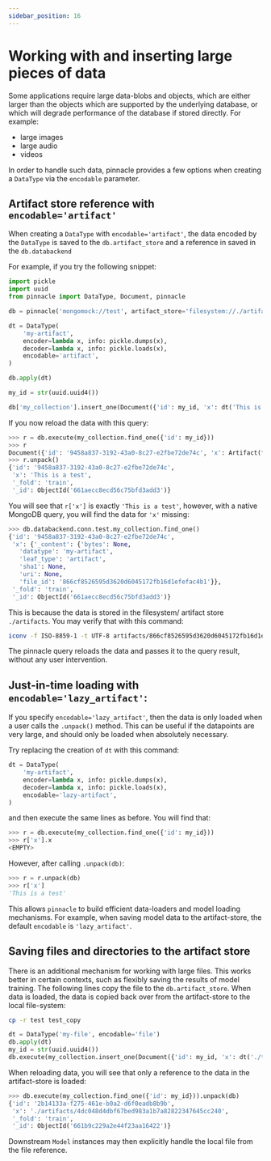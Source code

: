 ```yaml
---
sidebar_position: 16
---
```


# Working with and inserting large pieces of data

Some applications require large data-blobs and objects, which are either larger than the objects which are supported by the underlying database, or which will degrade performance of the database if stored directly. For example:

- large images
- large audio
- videos

In order to handle such data, pinnacle provides a few options when 
creating a `DataType` via the `encodable` parameter.

## Artifact store reference with `encodable='artifact'`

When creating a `DataType` with `encodable='artifact'`, 
the data encoded by the `DataType` is saved to the `db.artifact_store` 
and a reference in saved in the `db.databackend`

For example, if you try the following snippet:

```python
import pickle
import uuid
from pinnacle import DataType, Document, pinnacle

db = pinnacle('mongomock://test', artifact_store='filesystem://./artifacts')

dt = DataType(
    'my-artifact',
    encoder=lambda x, info: pickle.dumps(x),
    decoder=lambda x, info: pickle.loads(x),
    encodable='artifact',
)

db.apply(dt)

my_id = str(uuid.uuid4())

db['my_collection'].insert_one(Document({'id': my_id, 'x': dt('This is a test')})).execute()
```

If you now reload the data with this query:

```python
>>> r = db.execute(my_collection.find_one({'id': my_id}))
>>> r
Document({'id': '9458a837-3192-43a0-8c27-e2fbe72de74c', 'x': Artifact(file_id='866cf8526595d3620d6045172fb16d1efefac4b1', datatype=DataType(identifier='my-artifact', encoder=<function <lambda> at 0x15739e700>, decoder=<function <lambda> at 0x15739e520>, info=None, shape=None, directory=None, encodable='artifact', bytes_encoding=<BytesEncoding.BYTES: 'Bytes'>, media_type=None), uri=None, sha1=None, x='This is a test', artifact=False), '_fold': 'train', '_id': ObjectId('661aecc8ecd56c75bfd3add3')})
>>> r.unpack()
{'id': '9458a837-3192-43a0-8c27-e2fbe72de74c',
 'x': 'This is a test',
 '_fold': 'train',
 '_id': ObjectId('661aecc8ecd56c75bfd3add3')}
```

You will see that `r['x']` is exactly `'This is a test'`, however, 
with a native MongoDB query, you will find the data for `'x'` missing:

```python
>>> db.databackend.conn.test.my_collection.find_one() 
{'id': '9458a837-3192-43a0-8c27-e2fbe72de74c',
 'x': {'_content': {'bytes': None,
   'datatype': 'my-artifact',
   'leaf_type': 'artifact',
   'sha1': None,
   'uri': None,
   'file_id': '866cf8526595d3620d6045172fb16d1efefac4b1'}},
 '_fold': 'train',
 '_id': ObjectId('661aecc8ecd56c75bfd3add3')}
```

This is because the data is stored in the filesystem/ artifact store `./artifacts`.
You may verify that with this command:

```bash
iconv -f ISO-8859-1 -t UTF-8 artifacts/866cf8526595d3620d6045172fb16d1efefac4b1
```

The pinnacle query reloads the data and passes it to the query result, 
without any user intervention.

## Just-in-time loading with `encodable='lazy_artifact'`:

If you specify `encodable='lazy_artifact'`, then the data 
is only loaded when a user calls the `.unpack()` method.
This can be useful if the datapoints are very large, 
and should only be loaded when absolutely necessary.

Try replacing the creation of `dt` with this command:

```python
dt = DataType(
    'my-artifact',
    encoder=lambda x, info: pickle.dumps(x),
    decoder=lambda x, info: pickle.loads(x),
    encodable='lazy-artifact',
)
```

and then execute the same lines as before.
You will find that:

```python
>>> r = db.execute(my_collection.find_one({'id': my_id}))
>>> r['x'].x
<EMPTY>
```

However, after calling `.unpack(db)`:

```python
>>> r = r.unpack(db)
>>> r['x']
'This is a test'
```

This allows `pinnacle` to build efficient data-loaders and model loading mechanisms.
For example, when saving model data to the artifact-store, the default `encodable` is `'lazy_artifact'`.

## Saving files and directories to the artifact store

There is an additional mechanism for working with large files. This works 
better in certain contexts, such as flexibly saving the results of model training.
The following lines copy the file to the `db.artifact_store`.
When data is loaded, the data is copied back over from the artifact-store to 
the local file-system:

```bash
cp -r test test_copy
```

```python
dt = DataType('my-file', encodable='file')
db.apply(dt)
my_id = str(uuid.uuid4())
db.execute(my_collection.insert_one(Document({'id': my_id, 'x': dt('./test_copy')})))
```

When reloading data, you will see that only a reference to the data in the artifact-store
is loaded:

```python
>>> db.execute(my_collection.find_one({'id': my_id})).unpack(db)
{'id': '2b14133a-f275-461e-b0a2-d6f0eadb8b9b',
 'x': './artifacts/4dc048d4dbf67bed983a1b7a82822347645cc240',
 '_fold': 'train',
 '_id': ObjectId('661b9c229a2e44f23aa16422')}
```

Downstream `Model` instances may then explicitly handle the local file from the file 
reference.